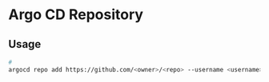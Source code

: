 # Argo CD Repository

## Usage

```sh
#
argocd repo add https://github.com/<owner>/<repo> --username <username> --password <password>
```

<!--
x509: certificate signed by unknown authority

provider "argocd" {
  # ...
  insecure    = true
}
-->
